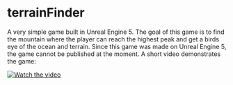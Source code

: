# terrainFinder
A very simple game built in Unreal Engine 5. The goal of this game is to find the mountain where the player can reach the highest peak and get a birds eye of the ocean and terrain. Since this game was made on Unreal Engine 5, the game cannot be published at the moment. A short video demonstrates the game: 

[![Watch the video](https://i.ytimg.com/an_webp/msNhPrQH90s/mqdefault_6s.webp?du=3000&sqp=CLX8rY4G&rs=AOn4CLDWpNZt0P00Ye6INsiuQaUHRudg8A)](https://www.youtube.com/watch?v=msNhPrQH90s)  <br />

